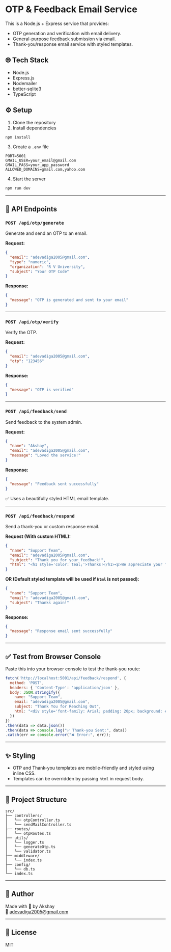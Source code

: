 # OTP & Feedback Email Service

This is a Node.js + Express service that provides:
- OTP generation and verification with email delivery.
- General-purpose feedback submission via email.
- Thank-you/response email service with styled templates.

## 🌐 Tech Stack

- Node.js
- Express.js
- Nodemailer
- better-sqlite3
- TypeScript

## ⚙️ Setup

1. Clone the repository
2. Install dependencies

```bash
npm install
```

3. Create a `.env` file

```env
PORT=5001
GMAIL_USER=your_email@gmail.com
GMAIL_PASS=your_app_password
ALLOWED_DOMAINS=gmail.com,yahoo.com
```

4. Start the server

```bash
npm run dev
```

---

## 📮 API Endpoints

### `POST /api/otp/generate`

Generate and send an OTP to an email.

**Request:**

```json
{
  "email": "adevadiga2005@gmail.com",
  "type": "numeric",
  "organization": "R V University",
  "subject": "Your OTP Code"
}
```

**Response:**

```json
{
  "message": "OTP is generated and sent to your email"
}
```

---

### `POST /api/otp/verify`

Verify the OTP.

**Request:**

```json
{
  "email": "adevadiga2005@gmail.com",
  "otp": "123456"
}
```

**Response:**

```json
{
  "message": "OTP is verified"
}
```

---

### `POST /api/feedback/send`

Send feedback to the system admin.

**Request:**

```json
{
  "name": "Akshay",
  "email": "adevadiga2005@gmail.com",
  "message": "Loved the service!"
}
```

**Response:**

```json
{
  "message": "Feedback sent successfully"
}
```

✅ Uses a beautifully styled HTML email template.

---

### `POST /api/feedback/respond`

Send a thank-you or custom response email.

**Request (With custom HTML):**

```json
{
  "name": "Support Team",
  "email": "adevadiga2005@gmail.com",
  "subject": "Thank you for your feedback!",
  "html": "<h1 style='color: teal;'>Thanks!</h1><p>We appreciate your feedback.</p>"
}
```

**OR (Default styled template will be used if `html` is not passed):**

```json
{
  "name": "Support Team",
  "email": "adevadiga2005@gmail.com",
  "subject": "Thanks again!"
}
```

**Response:**

```json
{
  "message": "Response email sent successfully"
}
```

---

## ✅ Test from Browser Console

Paste this into your browser console to test the thank-you route:

```js
fetch('http://localhost:5001/api/feedback/respond', {
  method: 'POST',
  headers: { 'Content-Type': 'application/json' },
  body: JSON.stringify({
    name: "Support Team",
    email: "adevadiga2005@gmail.com",
    subject: "Thank You for Reaching Out",
    html: "<div style='font-family: Arial; padding: 20px; background: #f3f3f3; border-radius: 10px;'><h2 style='color: #4CAF50;'>Thank You!</h2><p>We’ve received your feedback and appreciate your time.</p></div>"
  })
})
.then(data => data.json())
.then(data => console.log("✅ Thank-you Sent:", data))
.catch(err => console.error("❌ Error:", err));
```

---

## ✨ Styling

- OTP and Thank-you templates are mobile-friendly and styled using inline CSS.
- Templates can be overridden by passing `html` in request body.

---

## 📂 Project Structure

```
src/
├── controllers/
│   └── otpController.ts
│   └── sendMailController.ts
├── routes/
│   └── otpRoutes.ts
├── utils/
│   └── logger.ts
│   └── generateOtp.ts
│   └── validator.ts
├── middleware/
│   └── index.ts
├── config/
│   └── db.ts
└── index.ts
```

---

## 🧠 Author

Made with 💙 by Akshay  
📧 adevadiga2005@gmail.com

---

## 📜 License

MIT

